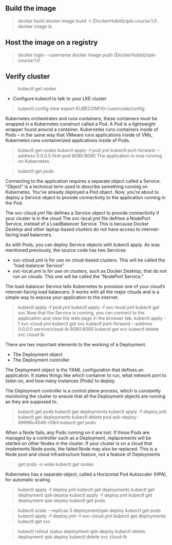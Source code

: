 ## Build the image 
> docker build
> docker image build -t {DockerHubId}/qsk-course:1.0 .
> docker image ls

## Host the image on a registry
> docker login --username <DockerHubId>
> docker image push {DockerHubId}/qsk-course:1.0

## Verify cluster
> kubectl get nodes
- Configure kubectl to talk to your LKE cluster
>kubectl config view
>export KUBECONFIG=/usercode/config

Kubernetes orchestrates and runs containers, these containers must be wrapped in a Kubernetes construct called a Pod. A Pod is a lightweight wrapper found around a container. Kubernetes runs containers inside of Pods – in the same way that VMware runs applications inside of VMs, Kubernetes runs containerized applications inside of Pods. 
>kubectl get nodes
>kubectl apply -f pod.yml
>kubectl port-forward --address 0.0.0.0 first-pod 8080:8080
The application is now running on Kubernetes

>kubectl get pods

Connecting to the application requires a separate object called a Service.
“Object” is a technical term used to describe something running on Kubernetes. You’ve already deployed a Pod object. Now, you’re about to deploy a Service object to provide connectivity to the application running in the Pod.

The svc-cloud.yml file defines a Service object to provide connectivity if your cluster is in the cloud 
The svc-local.yml file defines a NodePort Service, instead of a LoadBalancer Service. This is because Docker Desktop and other laptop-based clusters do not have access to internet-facing load balancers.

As with Pods, you can deploy Service objects with kubectl apply.
As was mentioned previously, the source code has two Services:
- svc-cloud.yml is for use on cloud-based clusters. This will be called the "load-balancer Service"
- svc-local.yml is for use on clusters, such as Docker Desktop, that do not run on clouds. This one will be called the “NodePort Service.”

The load-balancer Service tells Kubernetes to provision one of your cloud’s internet-facing load balancers. It works with all the major clouds and is a simple way to expose your application to the internet.
>kubectl apply -f pod.yml
>kubectl apply -f svc-local.yml
>kubectl get svc
Now that the Service is running, you can connect to the application and view the web page in the browser tab.
>kubectl apply -f svc-cloud.yml
>kubectl get svc
>kubectl port-forward --address 0.0.0.0 service/cloud-lb 8080:8080
>kubectl get svc
>kubectl delete svc cloud-lb


There are two important elements to the working of a Deployment.
- The Deployment object
- The Deployment controller

The Deployment object is the YAML configuration that defines an application. It states things like which container to run, what network port to listen on, and how many instances (Pods) to deploy.

The Deployment controller is a control plane process, which is constantly monitoring the cluster to ensure that all the Deployment objects are running as they are supposed to.
>kubectl get pods
>kubectl get deployments
>kubectl apply -f deploy.yml
>kubectl get deployments
>kubectl delete pod qsk-deploy-69996c4549-r59nl
>kubectl get pods

When a Node fails, any Pods running on it are lost. If those Pods are managed by a controller such as a Deployment, replacements will be started on other Nodes in the cluster.
If your cluster is on a cloud that implements Node pools, the failed Node may also be replaced. This is a Node pool and cloud infrastructure feature, not a feature of Deployments

>get pods -o wide
>kubectl get nodes

Kubernetes has a separate object, called a Horizontal Pod Autoscaler (HPA), for automatic scaling.

>kubectl apply -f deploy.yml
>kubectl get deployments
>kubectl get deployment qsk-deploy
>kubectl apply -f deploy.yml
>kubectl get deployment qsk-deploy
>kubectl get pods

>kubectl scale --replicas 5 deployment/qsk-deploy
>kubectl get pods
>kubectl apply -f deploy.yml -f svc-cloud.yml
>kubectl get deployments
>kubectl get svc

>kubectl rollout status deployment qsk-deploy
>kubectl delete deployment qsk-deploy
>kubectl delete svc cloud-lb






